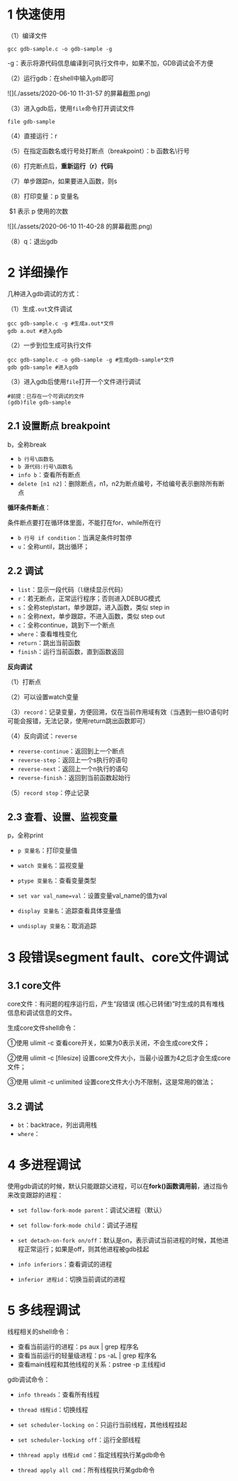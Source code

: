 # 1 快速使用

（1）编译文件

```shell
gcc gdb-sample.c -o gdb-sample -g
```

-g：表示将源代码信息编译到可执行文件中，如果不加，GDB调试会不方便

（2）运行gdb：在shell中输入`gdb`即可

![](./assets/2020-06-10 11-31-57 的屏幕截图.png)

（3）进入gdb后，使用`file`命令打开调试文件

```
file gdb-sample
```

（4）直接运行：r

（5）在指定函数名或行号处打断点（breakpoint）：b 函数名\行号

（6）打完断点后，**重新运行（r）代码**

（7）单步跟踪n，如果要进入函数，则s

（8）打印变量：p 变量名

​		  $1 表示 p 使用的次数

![](./assets/2020-06-10 11-40-28 的屏幕截图.png)

（8）q：退出gdb



# 2 详细操作

几种进入gdb调试的方式：

（1）生成`.out`文件调试

```shell
gcc gdb-sample.c -g #生成a.out*文件
gdb a.out #进入gdb
```

（2）一步到位生成可执行文件

```shell
gcc gdb-sample.c -o gdb-sample -g #生成gdb-sample*文件
gdb gdb-sample #进入gdb
```

（3）进入gdb后使用`file`打开一个文件进行调试

```shell
#前提：已存在一个可调试的文件
(gdb)file gdb-sample
```





## 2.1 设置断点 breakpoint

b，全称break

- `b 行号\函数名`
- `b 源代码:行号\函数名`
- `info b`：查看所有断点
- `delete [n1 n2]`：删除断点，n1，n2为断点编号，不给编号表示删除所有断点



**循环条件断点**：

条件断点要打在循环体里面，不能打在for、while所在行

- `b 行号 if condition`：当满足条件时暂停
- `u`：全称until，跳出循环； 



## 2.2 调试

- `list`：显示一段代码（`l`继续显示代码）
- `r`：若无断点，正常运行程序；否则进入DEBUG模式
- `s`：全称step\start，单步跟踪，进入函数，类似 step in
- `n`：全称next，单步跟踪，不进入函数，类似 step out
- `c`：全称continue，跳到下一个断点
- `where`：查看堆栈变化
- `return`：跳出当前函数
- `finish`：运行当前函数，直到函数返回



**反向调试**

（1）打断点

（2）可以设置watch变量

（3）`record`：记录变量，方便回溯，仅在当前作用域有效（当遇到一些IO语句时可能会报错，无法记录，使用return跳出函数即可）

（4）反向调试：`reverse`

- `reverse-continue`：返回到上一个断点
- `reverse-step`：返回上一个s执行的语句
- `reverse-next`：返回上一个n执行的语句
- `reverse-finish`：返回到当前函数起始行

（5）`record stop`：停止记录



## 2.3 查看、设置、监视变量

p，全称print

- `p 变量名`：打印变量值
- `watch 变量名`：监视变量
- `ptype 变量名`：查看变量类型



- `set var val_name=val`：设置变量val_name的值为val



- `display 变量名`：追踪查看具体变量值
- `undisplay 变量名`：取消追踪



# 3 段错误segment fault、core文件调试

## 3.1 core文件

core文件：有问题的程序运行后，产生“段错误 (核心已转储)”时生成的具有堆栈信息和调试信息的文件。

生成core文件shell命令：

①使用 ulimit -c 查看core开关，如果为0表示关闭，不会生成core文件；

②使用 ulimit -c [filesize] 设置core文件大小，当最小设置为4之后才会生成core文件；

③使用 ulimit -c unlimited 设置core文件大小为不限制，这是常用的做法；



## 3.2 调试

- `bt`：backtrace，列出调用栈
- `where`：



# 4 多进程调试

使用gdb调试的时候，默认只能跟踪父进程，可以在**fork()函数调用前**，通过指令来改变跟踪的进程：

- `set follow-fork-mode parent`：调试父进程（默认）

- `set follow-fork-mode child`：调试子进程

- `set detach-on-fork on/off`：默认是on，表示调试当前进程的时候，其他进程正常运行；如果是off，则其他进程被gdb挂起

  

- `info inferiors`：查看调试的进程

- `inferior 进程id`：切换当前调试的进程

  

# 5 多线程调试

线程相关的shell命令：

- 查看当前运行的进程：ps aux | grep 程序名
- 查看当前运行的轻量级进程：ps -aL | grep 程序名
- 查看main线程和其他线程的关系：pstree -p 主线程id



gdb调试命令：

- `info threads`：查看所有线程
- `thread 线程id`：切换线程

- `set scheduler-locking on`：只运行当前线程，其他线程挂起
- `set scheduler-locking off`：运行全部线程



- `thhread apply 线程id cmd`：指定线程执行某gdb命令
- `thread apply all cmd`：所有线程执行某gdb命令

